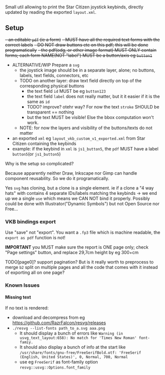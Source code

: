 #

Small util allowing to print the Star Citizen joystick keybinds,
directly updated by reading the exported `layout.xml`.

## Setup

~~- an editable `pdf` (ie a form)~~
  ~~- MUST have all the required text forms with the correct labels~~
  ~~- DO NOT draw buttons etc on this pdf; this will be done programatically~~
  ~~- the pdf(odg, or other image format) MUST ONLY contain forms; each form NAME(NOT "label") MUST be a button/axis eg `button1`~~
- ALTERNATIVE/WIP Prepare a `svg`
  - the joystick image should be in a separate layer, alone; no buttons, labels, text fields, connectors, etc
  - TODO on another layer: draw text field directly on top of the corresponding physical buttons
    - the text field `id` MUST be eg `button123`
    - the text field `label` does not really matter, but it it easier if it is the same as `id`
    - TODO? improve? otehr way? For now the text `stroke` SHOULD be transparent == nothing
    - but the text MUST be visible! Else the bbox computation won't work.
  - NOTE: for now the layers and visibility of the buttons/texts do not matter
- an exported `xml` eg `layout_vkb_custom_v1_exported.xml` from Star Citizen containing the keybinds
- example: if the keybind in `xml` is `js1_button5`, the `pdf` MUST have a label `button5`(or `js1_button5`)

Why is the setup so complicated?

Because apparently neither Draw, Inkscape nor Gimp can handle component reusability.
So we do it programatically.

Yes `svg` has cloning, but a clone is a single element.
ie if a clone a "4 way hats" with contains 4 separate IDs/labels matching the keybinds -> we end up we a single `use`
which means we CAN NOT bind it properly.
Possibly could be done with Illustrator("Dynamic Symbols") but not Open Source nor Free...

### VKB bindings export

Use "save" not "export". You want a `.fp3` file which is machine readable, the `export as pdf` function is not!

**IMPORTANT** you MUST make sure the report is ONE page only; check "Page settings" button, and replace 29,7cm height by eg 300+cm

TODO[page0]? support pagination? But is it really worth to preprocess to merge `b2` split on multiple pages and all the code that comes with it instead of exporting all on one page?

### Known Issues

#### Missing text

If no text is rendered:

- download and decompress from eg https://github.com/RazrFalcon/resvg/releases
- `./resvg --list-fonts path_to_a.svg aaa.png`
  - It should display a bunch of errors like `Warning (in usvg_text_layout:658): No match for 'Times New Roman' font-famiy.`
  - It should also display a bunch of info at the start like `/usr/share/fonts/gnu-free/FreeSerifBold.otf: 'FreeSerif (English, United States)', 0, Normal, 700, Normal`
  - use eg `FreeSerif` as font-family option `resvg::usvg::Options.font_family`